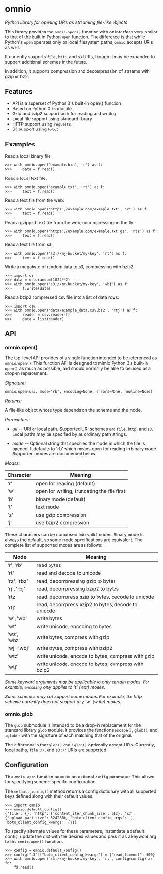 # omnio

*Python library for opening URIs as streaming file-like objects*

This library provides the `omnio.open()` function with an interface very
similar to that of the built in Python `open` function.  The difference is
that while Python's `open` operates only on local filesystem paths, `omnio`
accepts URIs as well.

It currently supports `file`, `http`, and `s3` URIs, though it may be
expanded to support additional schemes in the future.

In addition, it supports compression and decompression of streams with gzip
or bz2.

## Features

* API is a superset of Python 3's built-in open() function
* Based on Python 3 `io` module
* Gzip and bzip2 support both for reading and writing
* Local file support using standard library
* HTTP support using `requests`
* S3 support using `boto3`

## Examples

Read a local binary file:

    >>> with omnio.open('example.bin', 'r') as f:
    >>>     data = f.read()

Read a local text file:

    >>> with omnio.open('example.txt', 'rt') as f:
    >>>     text = f.read()

Read a text file from the web:

    >>> with omnio.open('https://example.com/example.txt', 'rt') as f:
    >>>     text = f.read()

Read a gzipped text file from the web, uncompressing on the fly:

    >>> with omnio.open('https://example.com/example.txt.gz', 'rtz') as f:
    >>>     text = f.read()

Read a text file from s3:

    >>> with omnio.open('s3://my-bucket/my-key', 'rt') as f:
    >>>     text = f.read()

Write a megabyte of random data to s3, compressing with bzip2:

    >>> import os
    >>> data = os.urandom(1024**2)
    >>> with omnio.open('s3://my-bucket/my-key', 'wbj') as f:
    >>>     f.write(data)

Read a bzip2 compressed csv file into a list of data rows:

    >>> import csv
    >>> with omnio.open('data/example_data.csv.bz2', 'rtj') as f:
    >>>     reader = csv.reader(f)
    >>>     data = list(reader)


## API

### omnio.open()

The top-level API provides of a single function intended to be
referenced as `omnio.open()`. This function API is designed to mimic
Python 3's built-in `open()` as much as possible, and should normally
be able to be used as a drop-in replacement.

_Signature:_

`omnio.open(uri, mode='rb', encoding=None, errors=None, newline=None)`

_Returns:_

A file-like object whose type depends on the scheme and the mode.

_Parameters:_
  * _uri_ -- URI or local path. Supported URI schemes are `file`,
  `http`, and `s3`. Local paths may be specified by as ordinary path
  strings.

  * _mode_ -- Optional string that specifies the mode in which the
  file is opened. It defaults to 'rb' which means open for reading
  in binary mode. Supported modes are documented below.

_Modes:_

| Character | Meaning |
| --------- | ------- |
| 'r'       | open for reading (default)                  |
| 'w'       | open for writing, truncating the file first |
| 'b'       | binary mode (default)                       |
| 't'       | text mode                                   |
| 'z'       | use gzip compression                        |
| 'j'       | use bzip2 compression                       |

These characters can be composed into valid modes. Binary mode is
always the default, so some mode specifications are equivalent.
The complete list of supported modes are as follows:

| Mode        | Meaning |
| ----------- | ------- |
| 'r', 'rb'   | read bytes                                          |
| 'rt'        | read and decode to unicode                          |
| 'rz', 'rbz' | read, decompressing gzip to bytes                   |
| 'rj', 'rbj' | read, decompressing bzip2 to bytes                  |
| 'rtz'       | read, decompress gzip to bytes, decode to unicode   |
| 'rtj'       | read, decompress bzip2 to bytes, decode to unicode  |
| 'w', 'wb'   | write bytes                                         |
| 'wt'        | write unicode, encoding to bytes                    |
| 'wz', 'wbz' | write bytes, compress with gzip                     |
| 'wj', 'wbj' | write bytes, compress with bzip2                    |
| 'wtz'       | write unicode, encode to bytes, compress with gzip  |
| 'wtj'       | write unicode, encode to bytes, compress with bzip2 |

_Some keyword arguments may be applicable to only certain modes. For
example, `encoding` only applies to 't' (text) modes._

_Some schemes may not support some modes.  For example, the http
scheme currently does not support any 'w' (write) modes._


### omnio.glob

The `glob` submodule is intended to be a drop-in replacement for the
standard library `glob` module. It provides the functions `escape()`,
`glob()`, and `iglob()` with the signature of each matching that of
the original.

The difference is that `glob()` and `iglob()` optionally accept URIs.
Currently, local paths, `file://`, and `s3://` URIs are supported.


## Configuration

The `omnio.open` function accepts an optional `config` parameter. This
allows for specifying scheme-specific configuration.

The `default_config()` method returns a config dictionary with all supported
keys defined along with their default values.

    >>> import omnio
    >>> omnio.default_config()
    {'file': {}, 'http': {'content_iter_chunk_size': 512}, 's3': {'upload_part_size': 5242880, 'boto_client_config_args': [], 'boto_client_config_kwargs': {}}}

To specify alternate values for these parameters, instantiate a default
config, update the dict with the desired values and pass it as a keyword arg
to the `omnio.open()` function.

    >>> config = omnio.default_config()
    >>> config["s3"]["boto_client_config_kwargs"] = {"read_timeout": 600}
    >>> with omnio.open("s3://my-bucket/my-key", "rt", config=config) as fd:
        fd.read()
